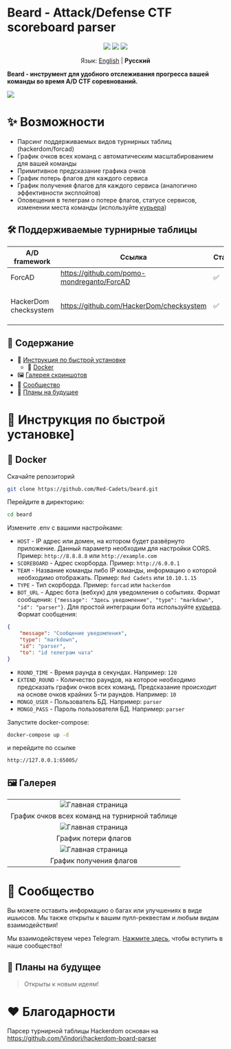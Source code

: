 # Beard - Attack/Defense CTF scoreboard parser

<p align="center">
<a href=""><img src="https://img.shields.io/badge/supports-Docker-blue" /></a>
<a href=""><img src="https://img.shields.io/badge/license-MIT-red" /></a>
<a href = "https://t.me/redcadets_chat"><img src="https://img.shields.io/badge/chat-telegram-blue?logo=telegram" /></a>

<p align="center">
    Язык: <a href="https://github.com/Red-Cadets/beard">English</a> | <b>Русский</b>
</p>

<b>Beard - инструмент для удобного отслеживания прогресса вашей команды во время A/D CTF соревнований.</b> 

<img src="https://i.ibb.co/FDvzZYJ/image.png">

# ✨ Возможности

- Парсинг поддерживаемых видов турнирных таблиц (hackerdom/forcad)
- График очков всех команд с автоматическим масштабированием для вашей команды
- Примитивное предсказание графика очков
- График потерь флагов для каждого сервиса
- График получения флагов для каждого сервиса (аналогично эффективности эксплойтов)
- Оповещения в телеграм о потере флагов, статусе сервисов, изменении места команды (используйте [курьера](https://github.com/Red-Cadets/courier))

## 🛠 Поддерживаемые турнирные таблицы

| **A/D framework**  | Ссылка | Статус | Описание
| ------------------ | ---- | ------ | -----------
| ForcAD | https://github.com/pomo-mondreganto/ForcAD | ✅ | 
| HackerDom checksystem | https://github.com/HackerDom/checksystem | ✅ | парсинг старой версии на /board

## 🙋 Содержание
* 📖 [Инструкция по быстрой установке](https://github.com/Red-Cadets/beard/blob/master/docs/README.ru.md#-инструкция-по-быстрой-установке)
    * 🐋 [Docker](https://github.com/Red-Cadets/beard/blob/master/docs/README.ru.md#whale-docker)
* 🖼️ [Галерея скриншотов](https://github.com/Red-Cadets/beard/blob/master/docs/README.ru.md#-галерея)
* 🎪 [Сообщество](https://github.com/Red-Cadets/beard/blob/master/docs/README.ru.md#-сообщество)
* 📝 [Планы на будущее](https://github.com/Red-Cadets/beard/blob/master/docs/README.ru.md#-планы-на-будущее)


# 📖 Инструкция по быстрой установке]

## :whale: Docker 

Скачайте репозиторий
```bash
git clone https://github.com/Red-Cadets/beard.git
```
Перейдите в директорию:
```bash
cd beard
```
Измените .env с вашими настройками:
- `HOST` - IP адрес или домен, на котором будет развёрнуто приложение. Данный параметр необходим для настройки CORS. Пример: `http://8.8.8.8` или `http://example.com`
- `SCOREBOARD` - Адрес скорборда. Пример: `http://6.0.0.1`
- `TEAM` - Название команды либо IP команды, информацию о которой необходимо отображать. Пример: `Red Cadets` или `10.10.1.15`
- `TYPE` - Тип скорборда. Пример: `forcad` или `hackerdom`
- `BOT_URL` - Адрес бота (вебхук) для уведомления о событиях. Формат сообщения: ```{"message": "Здесь уведомление", "type": "markdown", "id": "parser"}```. Для простой интеграции бота используйте [курьера](https://github.com/Red-Cadets/courier). Формат сообщения:
```json
{
    "message": "Сообщение уведомления",
    "type": "markdown",
    "id": "parser",
    "to": "id телеграм чата"
}
```
- `ROUND_TIME` - Время раунда в секундах. Например: `120`
- `EXTEND_ROUND` - Количество раундов, на которое необходимо предсказать график очков всех команд. Предсказание происходит на основе очков крайних 5-ти раундов. Например: `10`
- `MONGO_USER` - Пользователь БД. Например: `parser`
- `MONGO_PASS` - Пароль пользователя БД. Например: `parser`

Запустите docker-compose:
```bash
docker-compose up -d
```
и перейдите по ссылке
```bash
http://127.0.0.1:65005/
```

## 🖼️ Галерея

||
|:-------------------------:|
|![Главная страница](https://i.ibb.co/SQrxpVD/Scores.png)|
|График очков всех команд на турнирной таблице|
|![Главная страница](https://i.ibb.co/Sc7vBzs/Echarts-lost.png)
|График потери флагов|
|![Главная страница](https://i.ibb.co/JCQD2g6/Echarts-got.png)|
|График получения флагов|

# 🎪 Сообщество

Вы можете оставить информацию о багах или улучшениях в виде ишьюсов.
Мы также открыты к вашим пулл-реквестам и любым видам взаимодействия!

Мы взаимодействуем через Telegram. [Нажмите здесь](https://t.me/redcadets_chat), чтобы вступить в наше сообщество!

## 📝 Планы на будущее

> Открыты к новым идеям!

# ❤️ Благодарности

Парсер турнирной таблицы Hackerdom основан на https://github.com/Vindori/hackerdom-board-parser
